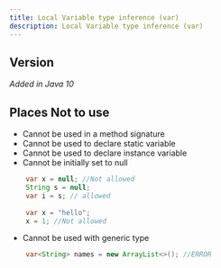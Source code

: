 ```yaml
---
title: Local Variable type inference (var)
description: Local Variable type inference (var)
---
```


## Version
_Added in Java 10_

## Places Not to use
- Cannot be used in a method signature
- Cannot be used to declare static variable
- Cannot be used to declare instance variable
- Cannot be initially set to null
```java
    var x = null; //Not allowed
    String s = null;
    var i = s; // allowed
    
    var x = "hello";
    x = 1; //Not allowed
```
- Cannot be used with generic type
```Java
    var<String> names = new ArrayList<>(); //ERROR
```